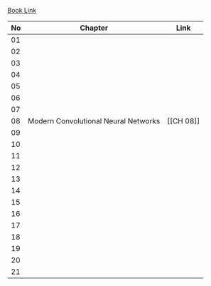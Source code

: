 [Book Link](https://d2l.ai)

| No  | Chapter                              | Link      |
| --- | ------------------------------------ | --------- |
| 01  |                                      |           |
| 02  |                                      |           |
| 03  |                                      |           |
| 04  |                                      |           |
| 05  |                                      |           |
| 06  |                                      |           |
| 07  |                                      |           |
| 08  | Modern Convolutional Neural Networks | [[CH 08]] |
| 09  |                                      |           |
| 10  |                                      |           |
| 11  |                                      |           |
| 12  |                                      |           |
| 13  |                                      |           |
| 14  |                                      |           |
| 15  |                                      |           |
| 16  |                                      |           |
| 17  |                                      |           |
| 18  |                                      |           |
| 19  |                                      |           |
| 20  |                                      |           |
| 21  |                                      |           |

